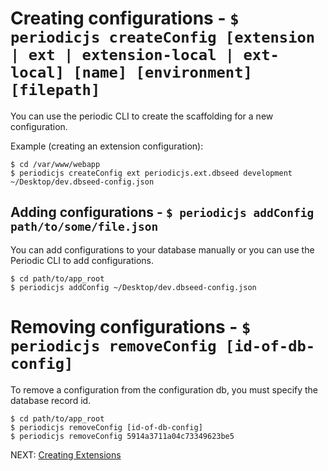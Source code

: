 # Creating configurations - `$ periodicjs createConfig [extension | ext | extension-local | ext-local] [name] [environment] [filepath]` 

You can use the periodic CLI to create the scaffolding for a new configuration. 

Example (creating an extension configuration):
```console
$ cd /var/www/webapp
$ periodicjs createConfig ext periodicjs.ext.dbseed development ~/Desktop/dev.dbseed-config.json
```

## Adding configurations - `$ periodicjs addConfig path/to/some/file.json` 

You can add configurations to your database manually or you can use the Periodic CLI to add configurations.
```console
$ cd path/to/app_root
$ periodicjs addConfig ~/Desktop/dev.dbseed-config.json
```

# Removing configurations - `$ periodicjs removeConfig [id-of-db-config]` 

To remove a configuration from the configuration db, you must specify the database record id.

```console
$ cd path/to/app_root
$ periodicjs removeConfig [id-of-db-config]
$ periodicjs removeConfig 5914a3711a04c73349623be5
```

NEXT: [ Creating Extensions ](https://github.com/typesettin/periodicjs/blob/master/doc/extensions/07-creating-your-own-extensions.md)
